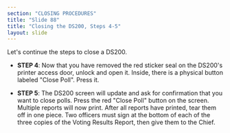 ```yaml
---
section: "CLOSING PROCEDURES"
title: "Slide 88"
title: "Closing the DS200, Steps 4-5"
layout: slide
---
```


Let's continue the steps to close a DS200.

- **STEP 4**: Now that you have removed the red sticker seal on the DS200's printer access door, unlock and open it. Inside, there is a physical button labeled "Close Poll". Press it.

- **STEP 5**: The DS200 screen will update and ask for confirmation that you want to close polls. Press the red "Close Poll" button on the screen. Multiple reports will now print. After all reports have printed, tear them off in one piece. Two officers must sign at the bottom of each of the three copies of the Voting Results Report, then give them to the Chief.

